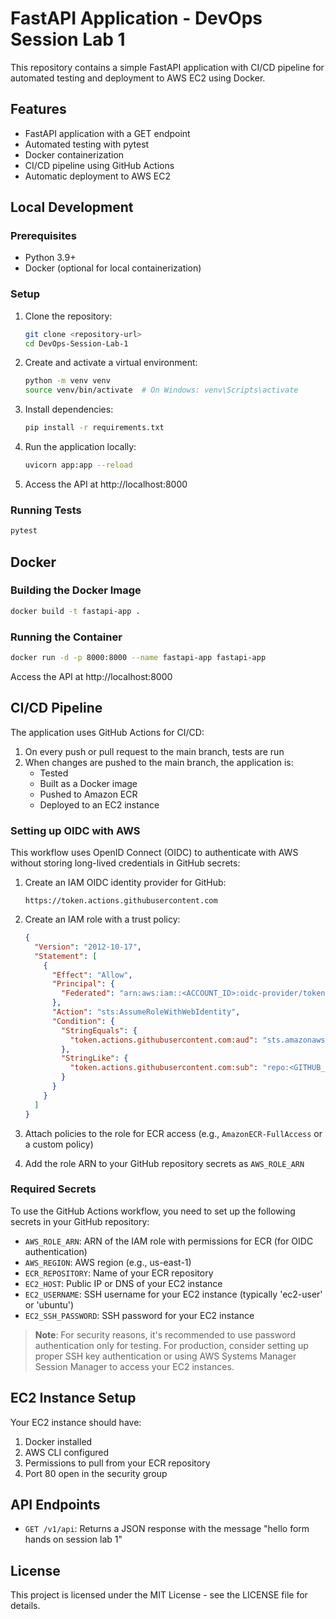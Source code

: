 # FastAPI Application - DevOps Session Lab 1

This repository contains a simple FastAPI application with CI/CD pipeline for automated testing and deployment to AWS EC2 using Docker.

## Features

- FastAPI application with a GET endpoint
- Automated testing with pytest
- Docker containerization
- CI/CD pipeline using GitHub Actions
- Automatic deployment to AWS EC2

## Local Development

### Prerequisites

- Python 3.9+
- Docker (optional for local containerization)

### Setup

1. Clone the repository:
   ```bash
   git clone <repository-url>
   cd DevOps-Session-Lab-1
   ```

2. Create and activate a virtual environment:
   ```bash
   python -m venv venv
   source venv/bin/activate  # On Windows: venv\Scripts\activate
   ```

3. Install dependencies:
   ```bash
   pip install -r requirements.txt
   ```

4. Run the application locally:
   ```bash
   uvicorn app:app --reload
   ```

5. Access the API at http://localhost:8000

### Running Tests

```bash
pytest
```

## Docker

### Building the Docker Image

```bash
docker build -t fastapi-app .
```

### Running the Container

```bash
docker run -d -p 8000:8000 --name fastapi-app fastapi-app
```

Access the API at http://localhost:8000

## CI/CD Pipeline

The application uses GitHub Actions for CI/CD:

1. On every push or pull request to the main branch, tests are run
2. When changes are pushed to the main branch, the application is:
   - Tested
   - Built as a Docker image
   - Pushed to Amazon ECR
   - Deployed to an EC2 instance

### Setting up OIDC with AWS

This workflow uses OpenID Connect (OIDC) to authenticate with AWS without storing long-lived credentials in GitHub secrets:

1. Create an IAM OIDC identity provider for GitHub:
   ```
   https://token.actions.githubusercontent.com
   ```

2. Create an IAM role with a trust policy:
   ```json
   {
     "Version": "2012-10-17",
     "Statement": [
       {
         "Effect": "Allow",
         "Principal": {
           "Federated": "arn:aws:iam::<ACCOUNT_ID>:oidc-provider/token.actions.githubusercontent.com"
         },
         "Action": "sts:AssumeRoleWithWebIdentity",
         "Condition": {
           "StringEquals": {
             "token.actions.githubusercontent.com:aud": "sts.amazonaws.com"
           },
           "StringLike": {
             "token.actions.githubusercontent.com:sub": "repo:<GITHUB_USERNAME>/<REPO_NAME>:*"
           }
         }
       }
     ]
   }
   ```

3. Attach policies to the role for ECR access (e.g., `AmazonECR-FullAccess` or a custom policy)

4. Add the role ARN to your GitHub repository secrets as `AWS_ROLE_ARN`

### Required Secrets

To use the GitHub Actions workflow, you need to set up the following secrets in your GitHub repository:

- `AWS_ROLE_ARN`: ARN of the IAM role with permissions for ECR (for OIDC authentication)
- `AWS_REGION`: AWS region (e.g., us-east-1)
- `ECR_REPOSITORY`: Name of your ECR repository
- `EC2_HOST`: Public IP or DNS of your EC2 instance
- `EC2_USERNAME`: SSH username for your EC2 instance (typically 'ec2-user' or 'ubuntu')
- `EC2_SSH_PASSWORD`: SSH password for your EC2 instance

> **Note**: For security reasons, it's recommended to use password authentication only for testing. For production, consider setting up proper SSH key authentication or using AWS Systems Manager Session Manager to access your EC2 instances.

## EC2 Instance Setup

Your EC2 instance should have:

1. Docker installed
2. AWS CLI configured
3. Permissions to pull from your ECR repository
4. Port 80 open in the security group

## API Endpoints

- `GET /v1/api`: Returns a JSON response with the message "hello form hands on session lab 1"

## License

This project is licensed under the MIT License - see the LICENSE file for details. 